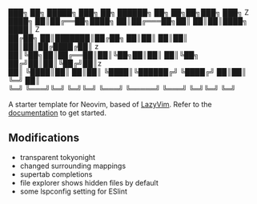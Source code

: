 ███╗   ██╗ █████╗ ███╗   ██╗ ██████╗ ██╗   ██╗██╗███╗   ███╗         Z
████╗  ██║██╔══██╗████╗  ██║██╔═══██╗██║   ██║██║████╗ ████║     Z    
██╔██╗ ██║███████║██╔██╗ ██║██║   ██║██║   ██║██║██╔████╔██║  z       
██║╚██╗██║██╔══██║██║╚██╗██║██║   ██║╚██╗ ██╔╝██║██║╚██╔╝██║z         
██║ ╚████║██║  ██║██║ ╚████║╚██████╔╝ ╚████╔╝ ██║██║ ╚═╝ ██║          
╚═╝  ╚═══╝╚═╝  ╚═╝╚═╝  ╚═══╝ ╚═════╝   ╚═══╝  ╚═╝╚═╝     ╚═╝          

A starter template for Neovim, based of [LazyVim](https://github.com/LazyVim/LazyVim).
Refer to the [documentation](https://lazyvim.github.io/installation) to get started.

## Modifications

- transparent tokyonight
- changed surrounding mappings
- supertab completions
- file explorer shows hidden files by default
- some lspconfig setting for ESlint

